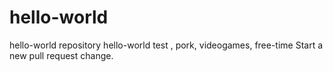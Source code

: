# hello-world
hello-world repository
hello-world test , pork, videogames, free-time
Start a new pull request change.
